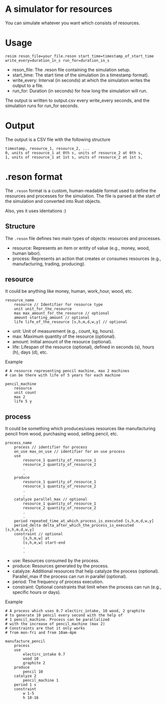# A simulator for resources

You can simulate whatever you want which consists of resources. 

# Usage

```
resim reson_file=your_file.reson start_time=timestamp_of_start_time write_every=duration_in_s run_for=duration_in_s
```
- reson_file: The .reson file containing the simulation setup.
- start_time: The start time of the simulation (in a timestamp format).
- write_every: Interval (in seconds) at which the simulation writes the output to a file.
- run_for: Duration (in seconds) for how long the simulation will run.

The output is written to output.csv every write_every seconds, and the simulation runs for run_for seconds.

# Output

The output is a CSV file with the following structure

```
timestamp, resource_1, resource_2, ...
0, units of resource_1 at 0th s, units of resource_2 at 0th s,
1, units of resource_1 at 1st s, units of resource_2 at 1st s,
```

# .reson format
The `.reson` format is a custom, human-readable format used to define the resources and processes for the simulation. The file is parsed at the start of the simulation and converted into Rust objects.

Also, yes it uses identations :)

## Structure

The `.reson` file defines two main types of objects: resources and processes.

- resource: Represents an item or entity of value (e.g., money, wood, human labor).
- process: Represents an action that creates or consumes resources (e.g., manufacturing, trading, producing).

## resource

It could be anything like money, human, work_hour, wood, etc.

```
resource_name
    resource // Identifier for resource type
    unit unit_for_the_resource 
    max max_amount_for_the_resource // optional
    amount starting_amount // optional
    life life_of_the_resource [s,h,m,d,w,y] // optional
```
- unit: Unit of measurement (e.g., count, kg, hours).
- max: Maximum quantity of the resource (optional).
- amount: Initial amount of the resource (optional).
- life: Lifespan of the resource (optional), defined in seconds (s), hours (h), days (d), etc.

Example

```
# A resource representing pencil machine, max 2 machines 
# can be there with life of 5 years for each machine

pencil_machine
    resource
    unit count
    max 2
    life 5 y
```

## process

It could be something which produces/uses resources like manufacturing pencil from wood, purchasing wood, selling pencil, etc.

```
process_name
    process // identifier for process
    on_use max_on_use // identifier for on use process
    use
        resource_1 quantity_of_resource_1
        resource_2 quantity_of_resource_2
        .
        .
    produce
        resource_1 quantity_of_resource_1
        resource_1 quantity_of_resource_2
        .
        .
    catalyze parallel_max // optional
        resource_1 quantity_of_resource_1
        resource_2 quantity_of_resource_2
        .
        .
    period repeated_time_at_which_process_is_executed [s,h,m,d,w,y]
    period_delta delta_after_which_the_process_is_executed [s,h,m,d,w,y]
    constraint // optional
        [s,h,m,w] at
        [s,h,m,w] start-end
        .
        .
```
- use: Resources consumed by the process.
- produce: Resources generated by the process.
- catalyze: Additional resources that help catalyze the process (optional). Parallel_max if the process can run in parallel (optional).
- period: The frequency of process execution.
- constraint: Optional constraints that limit when the process can run (e.g., specific hours or days).

Example

```
# A process which uses 0.7 electirc_intake, 10 wood, 2 graphite 
# to generate 10 pencil every second with the help of 
# 1 pencil_machine. Process can be parallalized
# with the increase of pencil_machine (max 2)
# Constraints are that it only works 
# from mon-fri and from 10am-4pm

manufacture_pencil
    process
    use
        electirc_intake 0.7 
        wood 10
        graphite 2
    produce
        pencil 10
    catalyze 2
        pencil_machine 1
    period 1 s
    constraint 
        w 1-5
        h 10-16
```